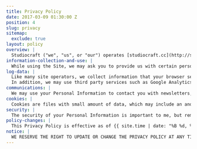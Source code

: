 ```yaml
---
title: Privacy Policy
date: 2017-03-09 01:30:00 Z
position: 4
slug: privacy
sitemap:
  exclude: true
layout: policy
overview: |
  Studiocraft ("we", "us", or "our") operates [studiocraft.cc](http://studiocraft.cc/ "Studiocraft") (the "Site"). This page informs you of my policies regarding the collection, use and disclosure of Personal Information we receive from users of the Site.
information-collection-and-use: |
  While using the Site, we may ask you to provide us with certain personally identifiable information that can be used to contact or identify you. Personally identifiable information may include, but is not limited to your name, email, or phone number ("Personal Information").
log-data: |
  Like many site operators, we collect information that your browser sends whenever you visit the Site ("Log Data"). This Log Data may include information such as your computer's Internet Protocol ("IP") address, browser type, browser version, the pages of our Site that you visit, the time and date of your visit, the time spent on those pages and other statistics.
  In addition, we may use third party services such as Google Analytics that collect, monitor and analyze this Log Data.
communications: |
  We may use your Personal Information to contact you with newsletters, marketing or promotional materials and other information.
cookies: |
  Cookies are files with small amount of data, which may include an anonymous unique identifier. Cookies are sent to your browser from a web site and stored on your computer's hard drive. Like many sites, we use "cookies" to collect information. You can instruct your browser to refuse all cookies or to indicate when a cookie is being sent. If you do not accept cookies, you will still be able to use all portions of the Site.
security: |
  The security of your Personal Information is important to me, but remember that no method of transmission over the Internet, or method of electronic storage, is 100% secure. While we strive to use commercially acceptable means to protect your Personal Information, we cannot guarantee its absolute security.
policy-changes: |
  This Privacy Policy is effective as of {{ site.time | date: "%B %d, %Y" }} and will remain in effect except with respect to any changes in its provisions in the future, which will be in effect immediately after being posted on this page.
notice: |
  WE RESERVE THE RIGHT TO UPDATE OR CHANGE THE PRIVACY POLICY AT ANY TIME AND YOU SHOULD CHECK THIS PRIVACY POLICY PERIODICALLY. YOUR CONTINUED USE OF THE SERVICE AFTER I POST ANY MODIFICATIONS TO THE PRIVACY POLICY ON THIS PAGE WILL CONSTITUTE YOUR ACKNOWLEDGMENT OF THE MODIFICATIONS AND YOUR CONSENT TO ABIDE AND BE BOUND BY THE MODIFIED PRIVACY POLICY. IF I MAKE ANY MATERIAL CHANGES TO THIS PRIVACY POLICY, I WILL NOTIFY YOU EITHER THROUGH THE EMAIL ADDRESS YOU HAVE PROVIDED ME, OR BY PLACING A PROMINENT NOTICE ON THE WEBSITE.
---
```

